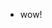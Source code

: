 - wow!

<!---
Olivinism/Olivinism is a ✨ special ✨ repository because its `README.md` (this file) appears on your GitHub profile.
You can click the Preview link to take a look at your changes.
--->
